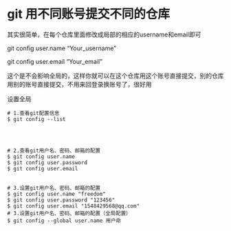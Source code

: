 # git 用不同账号提交不同的仓库
其实很简单，在每个仓库里面修改成局部的相应的username和email即可

git config  user.name “Your_username”

git config  user.email “Your_email”


这个是不会影响全局的，这样你就可以在这个仓库用这个账号直接提交，别的仓库用别的账号直接提交，不用来回登录换账号了，很好用




设置全局
```
# 1.查看git配置信息
$ git config --list




# 2.查看git用户名、密码、邮箱的配置
$ git config user.name
$ git config user.password
$ git config user.email


# 3.设置git用户名、密码、邮箱的配置
$ git config user.name "freedom"
$ git config user.password "123456"
$ git config user.email "1548429568@qq.com"
# 3.设置git用户名、密码、邮箱的配置（全局配置）
$ git config --global user.name 用户命
```

